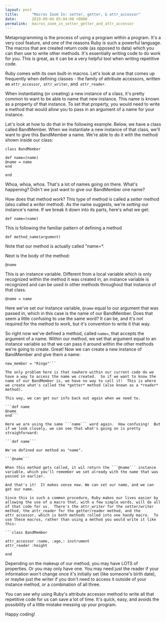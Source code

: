 ```yaml
---
layout: post
title:      "Macros Zoom In: setter, getter, & attr_accessor"
date:       2019-09-04 03:04:08 +0000
permalink:  macros_zoom_in_setter_getter_and_attr_accessor
---
```



Metaprogramming is the process of using a program within a program.  It's a very cool feature, and one of the reasons  Ruby is such a powerful language.  The macros that are created return code (as opposed to data) which you can then use to write other methods.  It's essentially writing code to do work for you.  This is great, as it can be a very helpful tool when writing repetitive code.

Ruby comes with its own built-in macros.  Let's look at one that comes up frequently when defining classes - the family of attribute accessors, written as ```attr_accessor```,``` attr_writer```, and``` attr_reader```.

When instantiating (or creating) a new instance of a class, it's pretty common to want to be able to name that new instance.  This name is known as a property of that instance.  To set that property, you would need to write a method that would allow you to pass in an argument of a name for your instance.  

Let's look at how to do that in the following example.  Below, we have a class called BandMember.  When we instantiate a new instance of that class, we'll want to give this BandMember a name.  We're able to do it with the method shown inside our class:

```
class BandMember

def name=(name)
@name = name
end

end
```

Whoa, whoa, whoa.  That's a lot of names going on there.  What's happening?  Didn't we just want to give our BandMember one name?  

How does that method work?   This type of method is called a *setter* method (also called a *writer* method).  As the name suggests, we're *setting* our instance's name.  If we break it down into its parts, here's what we get:

```def name=(name)```

This is following the familiar pattern of defining a method

```def method_name(argument)```

Note that our method is actually called "name=*.  

Next is the body of the method:

```@name```

This is an instance variable.  Different from a local variable which is only recognized within the method it was created in, an instance variable is recognized and can be used in other methods throughout that instance of that class.

```@name = name```

Here we've set our instance variable, ```@name``` equal to our argument that was passed in, which in this case is the name of our BandMember.  Does that seem a little confusing to use the same word?  It can be, and it's not required for the method to work, but it's convention to write it that way.

So right now we've defined a method, called ```name=```, that accepts the argument of a name.  Within our method, we set that argument equal to an instance variable so that we can pass it around within the other methods we're going to create.  Great!  Now we can create a new instance of BandMember and give them a name:

```new_member = BandMember.new
new_member = "Ringo"```

The only problem here is that nowhere within our current code do we have a way to access the name we created.  So if we want to know the name of our BandMember is, we have no way to call it!  This is where we create what's called the *getter* method (also known as a *reader* method). 

This way, we can get our info back out again when we need to.

```def name
@name
end```

Here we are using the same ```name``` word again.  How confusing!  But if we look closely, we can see that what's going on is pretty straighforward:

```def name```

We've defined our method as "name".

```@name```

When this method gets called, it wil return the ```@name``` instance variable, which you'll remember we set already with the name that was passed in earlier.

And that's it!  It makes sense now. We can set our name, and we can get our name.

Since this is such a common procedure, Ruby makes our lives easier by allowing the use of a macro that, with a few simple words, will do all of that code for us.  There's the attr_writer for the setter/writer method, the attr_reader for the getter/reader method, and the attr_accessor, which is both methods rolled into one handy macro.  To use these macros, rather than using a method you would write it like this:

```class BandMember

attr_accessor :name, :age,: instrument
attr_reader :height

end
```

Depending on the makeup of our method, you may have LOTS of properties.  Or you may only have one.  You may need just the reader if your information won't change once it's initially set (like someone's birth date),  or maybe just the writer if you don't need to access it outside of your instance method, or a combination of all three.

You can see why using Ruby's attribute accessor method to write all that repetitive code for us can save a lot of time.  It's quick, easy, and avoids the possibility of a little mistake messing up your program.

Happy coding!



